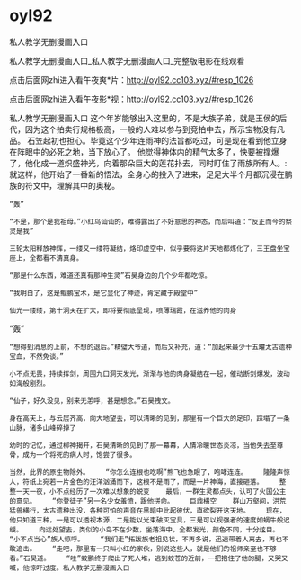 # oyl92
私人教学无删漫画入口

私人教学无删漫画入口_私人教学无删漫画入口_完整版电影在线观看

点击后面网zhi进入看午夜爽*片：http://oyl92.cc103.xyz/#resp_1026

点击后面网zhi进入看午夜影*视：http://oyl92.cc103.xyz/#resp_1026

私人教学无删漫画入口    这个年岁能够出入这里的，不是大族子弟，就是王侯的后代，因为这个拍卖行规格极高，一般的人难以参与到竞拍中去，所示宝物没有凡品。    石笠起初也担心。毕竟这个少年连雨神的法旨都吃过，可是现在看到他立身在阵眼中的必死之地，当下放心了。    他觉得神体内的精气太多了，快要被撑爆了，他化成一道炽盛神光，向着那朵巨大的莲花扑去，同时盯住了雨族所有人。:    就这样，他开始了一番新的悟法，全身心的投入了进来，足足大半个月都沉浸在鹏族的符文中，理解其中的奥秘。

    “轰”

    “不是，那个是我祖母。”小红鸟讪讪的，难得露出了不好意思的神态，而后叫道：“反正而今的祭灵是我”

    三轮太阳释放神辉，一缕又一缕符凝结，烙印虚空中，似乎要将这片天地都炼化了，三王盘坐宝座上，全都看不清真身。

    “那是什么东西，难道还真有那种生灵”石昊身边的几个少年都吃惊。

    “我明白了，这是鲲鹏宝术，是它显化了神迹，肯定藏于殿堂中”

    仙光一缕缕，第十洞天在扩大，即将要彻底呈现，喷薄瑞霞，在滋养他的肉身

“轰”

    “想得到消息的上前，不想的退后。”精璧大爷道，而后又补充，道：“加起来最少十五罐太古遗种宝血，不然免谈。”

    小不点无畏，持续挥剑，周围九口洞天发光，渐渐与他的肉身凝结在一起，催动断剑爆发，波动如海般剧烈。

    “仙子，好久没见，别来无恙呼，甚是想念。”石昊拽文。

    身在高天上，与云层齐高，向大地望去，可以清晰的见到，那里有一个巨大的足印，踩塌了一条山脉，诸多山峰碎掉了

    幼时的记忆，通过柳神揭开，石昊清晰的见到了那一幕幕，人情冷暖世态炎凉，当他失去至尊骨，成为一个将死的病人时，饱尝了很多。

    当然，此界的原生物除外。    “你怎么连根也吃啊”熊飞也急眼了，咆哮连连。    隆隆声惊人，符纸上宛若一片金色的汪洋汹涌而下，这根不是雨了，而是一片神海，直接砸落。    整整一天一夜，小不点经历了一次难以想象的蜕变    最后，一群生灵都点头，认可了火国公主的意见。    “你登徒子”另一名少女羞愤，跟他拼命。    巨鼎横空    群山万壑间，洪荒猛兽横行，太古遗种出没，各种可怕的声音在黑暗中此起彼伏，直欲裂开这天地。    现在，他只知道三种，一是可以透视本源，二是能以光束破灭宝具，三是可以视强者的速度如蜗牛般迟缓。    向远处望去，类似的小岛不在少数，坐落海中，全都发光，颜色不同，十分炫目。    “小不点当心”族人惊呼。    “我们走”拓跋族老祖见状，不再多说，迅速带着人离去，再也不敢追击。    “走吧，那里有一只叫小红的家伙，别说这些人，就是他们的祖师亲至也不够看。”石昊道。    “哇”蛟鹏终于爬出了死人堆，逃到蛟苍的近前，一把抱住了他的腿，又哭又喊，他惊吓过度。私人教学无删漫画入口
